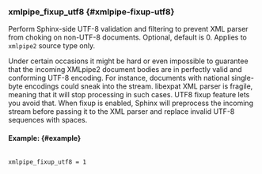 ### xmlpipe_fixup_utf8 {#xmlpipe-fixup-utf8}

Perform Sphinx-side UTF-8 validation and filtering to prevent XML parser from choking on non-UTF-8 documents. Optional, default is 0. Applies to `xmlpipe2` source type only.

Under certain occasions it might be hard or even impossible to guarantee that the incoming XMLpipe2 document bodies are in perfectly valid and conforming UTF-8 encoding. For instance, documents with national single-byte encodings could sneak into the stream. libexpat XML parser is fragile, meaning that it will stop processing in such cases. UTF8 fixup feature lets you avoid that. When fixup is enabled, Sphinx will preprocess the incoming stream before passing it to the XML parser and replace invalid UTF-8 sequences with spaces.

#### Example: {#example}

```

xmlpipe_fixup_utf8 = 1

```